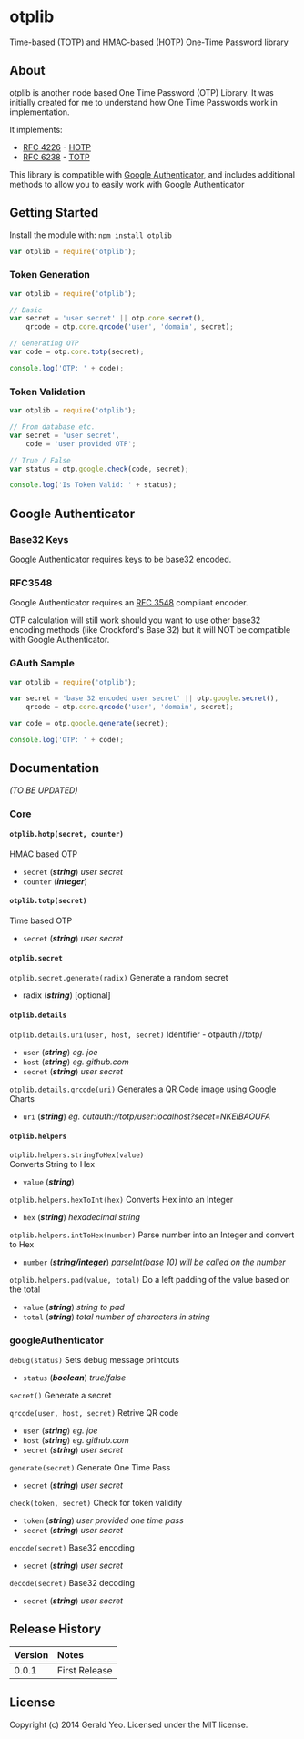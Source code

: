# otplib
Time-based (TOTP) and HMAC-based (HOTP) One-Time Password library







## About

otplib is another node based One Time Password (OTP) Library.
It was initially created for me to understand how One Time Passwords work in implementation.

It implements:

 * [RFC 4226](http://tools.ietf.org/html/rfc4226) - [HOTP](http://en.wikipedia.org/wiki/HMAC-based_One-time_Password_Algorithm)
 * [RFC 6238](http://tools.ietf.org/html/rfc6238) - [TOTP](http://en.wikipedia.org/wiki/Time-based_One-time_Password_Algorithm)

This library is compatible with [Google Authenticator](http://code.google.com/p/google-authenticator/), and includes additional
methods to allow you to easily work with Google Authenticator







## Getting Started
Install the module with: `npm install otplib`

```javascript
var otplib = require('otplib');
```

### Token Generation
```javascript
var otplib = require('otplib');

// Basic
var secret = 'user secret' || otp.core.secret(),
    qrcode = otp.core.qrcode('user', 'domain', secret);

// Generating OTP
var code = otp.core.totp(secret);

console.log('OTP: ' + code);
```


### Token Validation

```javascript
var otplib = require('otplib');

// From database etc.
var secret = 'user secret',
    code = 'user provided OTP';

// True / False
var status = otp.google.check(code, secret);

console.log('Is Token Valid: ' + status);
```




## Google Authenticator

### Base32 Keys

Google Authenticator requires keys to be base32 encoded.

### RFC3548

Google Authenticator requires an [RFC 3548](http://tools.ietf.org/html/rfc3548) compliant encoder.

OTP calculation will still work should you want to use other base32 encoding methods (like Crockford's Base 32)
but it will NOT be compatible with Google Authenticator.

### GAuth Sample

```javascript
var otplib = require('otplib');

var secret = 'base 32 encoded user secret' || otp.google.secret(),
    qrcode = otp.core.qrcode('user', 'domain', secret);

var code = otp.google.generate(secret);

console.log('OTP: ' + code);
```





## Documentation

_(TO BE UPDATED)_

### Core




#### `otplib.hotp(secret, counter)`
HMAC based OTP

  * `secret` (_**string**_) _user secret_
  * `counter` (_**integer**_)

#### `otplib.totp(secret)`
Time based OTP

  * `secret` (_**string**_) _user secret_

#### `otplib.secret`

 `otplib.secret.generate(radix)`
 Generate a random secret

 * radix (_**string**_) [optional]

#### `otplib.details`

`otplib.details.uri(user, host, secret)`
Identifier - otpauth://totp/

 * `user` (_**string**_) _eg. joe_
 * `host` (_**string**_) _eg. github.com_
 * `secret` (_**string**_) _user secret_

`otplib.details.qrcode(uri)`
Generates a QR Code image using Google Charts

 * `uri` (_**string**_) _eg. outauth://totp/user:localhost?secet=NKEIBAOUFA_





#### `otplib.helpers`

`otplib.helpers.stringToHex(value)`  
Converts String to Hex

  * `value` (_**string**_)

`otplib.helpers.hexToInt(hex)`
Converts Hex into an Integer

 * `hex` (_**string**_) _hexadecimal string_

`otplib.helpers.intToHex(number)`
Parse number into an Integer and convert to Hex

 * `number` (_**string/integer**_) _parseInt(base 10) will be called on the number_

`otplib.helpers.pad(value, total)`
Do a left padding of the value based on the total

 * `value` (_**string**_) _string to pad_
 * `total` (_**string**_) _total number of characters in string_




### googleAuthenticator


`debug(status)`
Sets debug message printouts

 * `status` (_**boolean**_) _true/false_

`secret()`
Generate a secret

`qrcode(user, host, secret)`
Retrive QR code

 * `user` (_**string**_) _eg. joe_
 * `host` (_**string**_) _eg. github.com_
 * `secret` (_**string**_) _user secret_

`generate(secret)`
Generate One Time Pass

 * `secret` (_**string**_) _user secret_

`check(token, secret)`
Check for token validity

 * `token` (_**string**_) _user provided one time pass_
 * `secret` (_**string**_) _user secret_


`encode(secret)`
Base32 encoding

 * `secret` (_**string**_) _user secret_

`decode(secret)`
Base32 decoding

 * `secret` (_**string**_) _user secret_








## Release History

| Version    | Notes       |
|:-----------|:------------|
| 0.0.1      | First Release |





## License
Copyright (c) 2014 Gerald Yeo. Licensed under the MIT license.
